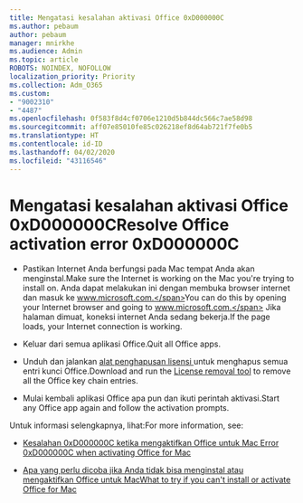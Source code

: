```yaml
---
title: Mengatasi kesalahan aktivasi Office 0xD000000C
ms.author: pebaum
author: pebaum
manager: mnirkhe
ms.audience: Admin
ms.topic: article
ROBOTS: NOINDEX, NOFOLLOW
localization_priority: Priority
ms.collection: Adm_O365
ms.custom:
- "9002310"
- "4487"
ms.openlocfilehash: 0f583f8d4cf0706e1210d5b844dc566c7ae58d98
ms.sourcegitcommit: aff07e85010fe85c026218ef8d64ab721f7fe0b5
ms.translationtype: HT
ms.contentlocale: id-ID
ms.lasthandoff: 04/02/2020
ms.locfileid: "43116546"
---
```

# <a name="resolve-office-activation-error-0xd000000c"></a><span data-ttu-id="f44c8-102">Mengatasi kesalahan aktivasi Office 0xD000000C</span><span class="sxs-lookup"><span data-stu-id="f44c8-102">Resolve Office activation error 0xD000000C</span></span>

- <span data-ttu-id="f44c8-103">Pastikan Internet Anda berfungsi pada Mac tempat Anda akan menginstal.</span><span class="sxs-lookup"><span data-stu-id="f44c8-103">Make sure the Internet is working on the Mac you're trying to install on.</span></span> <span data-ttu-id="f44c8-104">Anda dapat melakukan ini dengan membuka browser internet dan masuk ke www.microsoft.com.</span><span class="sxs-lookup"><span data-stu-id="f44c8-104">You can do this by opening your Internet browser and going to www.microsoft.com.</span></span> <span data-ttu-id="f44c8-105">Jika halaman dimuat, koneksi internet Anda sedang bekerja.</span><span class="sxs-lookup"><span data-stu-id="f44c8-105">If the page loads, your Internet connection is working.</span></span>

- <span data-ttu-id="f44c8-106">Keluar dari semua aplikasi Office.</span><span class="sxs-lookup"><span data-stu-id="f44c8-106">Quit all Office apps.</span></span>

- <span data-ttu-id="f44c8-107">Unduh dan jalankan [alat penghapusan lisensi ](https://go.microsoft.com/fwlink/?linkid=849815)untuk menghapus semua entri kunci Office.</span><span class="sxs-lookup"><span data-stu-id="f44c8-107">Download and run the [License removal tool](https://go.microsoft.com/fwlink/?linkid=849815) to remove all the Office key chain entries.</span></span>

- <span data-ttu-id="f44c8-108">Mulai kembali aplikasi Office apa pun dan ikuti perintah aktivasi.</span><span class="sxs-lookup"><span data-stu-id="f44c8-108">Start any Office app again and follow the activation prompts.</span></span>

<span data-ttu-id="f44c8-109">Untuk informasi selengkapnya, lihat:</span><span class="sxs-lookup"><span data-stu-id="f44c8-109">For more information, see:</span></span>

- [<span data-ttu-id="f44c8-110">Kesalahan 0xD000000C ketika mengaktifkan Office untuk Mac </span><span class="sxs-lookup"><span data-stu-id="f44c8-110">Error 0xD000000C when activating Office for Mac</span></span>](https://support.office.com/article/error-0xd000000c-when-activating-office-for-mac-da865931-4658-4829-ba2d-8133390c6d25)

- [<span data-ttu-id="f44c8-111">Apa yang perlu dicoba jika Anda tidak bisa menginstal atau mengaktifkan Office untuk Mac</span><span class="sxs-lookup"><span data-stu-id="f44c8-111">What to try if you can't install or activate Office for Mac</span></span>](https://support.office.com/article/what-to-try-if-you-can-t-install-or-activate-office-for-mac-5efba2b4-b1e6-4e5f-bf3c-6ab945d03dea)

